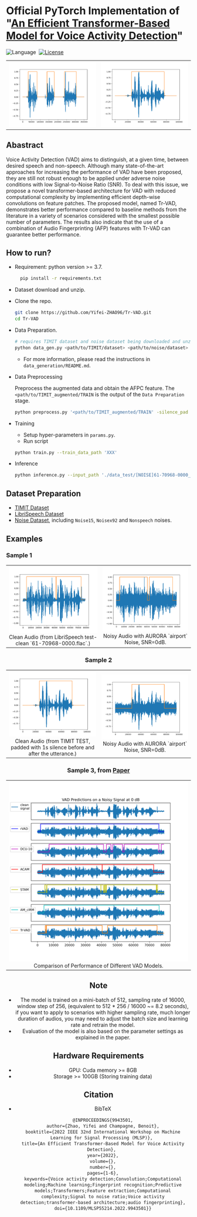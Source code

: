 # Official PyTorch Implementation of "[An Efficient Transformer-Based Model for Voice Activity Detection](https://ieeexplore.ieee.org/document/9943501)"

![Language](https://img.shields.io/badge/language-Python-orange.svg)&nbsp;
[![License](https://img.shields.io/badge/license-MIT-blue.svg)](./LICENSE.md)&nbsp;

<table>
  <tr>
    <td><img src="./data_test/clean_speech.png" alt="Image 1" width="100%">
    <td><img src="./data_test/SA1_add_sil.png" alt="Image 2" width="100%">
  </tr>
</table>


## Abastract
Voice Activity Detection (VAD) aims to distinguish, at a given time, between desired speech and non-speech. Although many state-of-the-art approaches for increasing the performance of VAD have been proposed, they are still not robust enough to be applied under adverse noise conditions with low Signal-to-Noise Ratio (SNR). To deal with this issue, we propose a novel transformer-based architecture for VAD with reduced computational complexity by implementing efficient depth-wise convolutions on feature patches. The proposed model, named Tr-VAD, demonstrates better performance compared to baseline methods from the literature in a variety of scenarios considered with the smallest possible number of parameters. The results also indicate that the use of a combination of Audio Fingerprinting (AFP) features with Tr-VAD can guarantee better performance.

## How to run?
- Requirement:
  python version >= 3.7.
  ```bash
    pip install -r requirements.txt
  ```
- Dataset download and unzip.
- Clone the repo.
  ```bash
  git clone https://github.com/Yifei-ZHAO96/Tr-VAD.git
  cd Tr-VAD
  ```
- Data Preparation.
  ```bash
  # requires TIMIT dataset and noise dataset being downloaded and unzipped first  
  python data_gen.py <path/to/TIMIT/dataset> <path/to/noise/dataset> -sr 16000 -silence_pad 1
  ```
  - For more information, please read the instructions in `data_generation/README.md`.

- Data Preprocessing

  Preprocess the augmented data and obtain the AFPC feature.
  The `<path/to/TIMIT_augmented/TRAIN` is the output of the `Data Preparation` stage.

  ```bash
  python preprocess.py '<path/to/TIMIT_augmented/TRAIN' -silence_pad 1"
  ```

- Training
  - Setup hyper-parameters in `params.py`.
  - Run script
  ```bash
  python train.py --train_data_path 'XXX'
  ```
- Inference
  ```bash
  python inference.py --input_path './data_test/[NOISE]61-70968-0000_SNR(00)_airport.WAV' --checkpoint_path './checkpoint/weights_10_acc_97.09.pth'
  ```

## Dataset Preparation
- [TIMIT Dataset](https://academictorrents.com/details/34e2b78745138186976cbc27939b1b34d18bd5b3)
- [LibriSpeech Dataset](https://www.openslr.org/12)
- [Noise Dataset](https://github.com/speechdnn/Noises/tree/master), including `Noise15`, `Noisex92` and `Nonspeech` noises.

## Examples
### Sample 1
<div style="text-align:center;">
  <table>
    <tr>
      <td><img src="./data_test/61-70968-0000.png" alt="Image 1" width="100%"><br>Clean Audio (from LibriSpeech test-clean `61-70968-0000.flac`.)</td>
      <td><img src="./data_test/[NOISE]61-70968-0000_SNR(00)_airport.png" alt="Image 2" width="100%"><br>Noisy Audio with AURORA `airport` Noise, SNR=0dB.</td>
    </tr>
  </table>
<div>

### Sample 2
<div style="text-align:center;">
  <table>
    <tr>
      <td><img src="./data_test/SA1_add_sil.png" alt="Image 1" width="100%"><br>Clean Audio (from TIMIT TEST, padded with 1s silence before and after the utterance.)</td>
      <td><img src="./data_test/[NOISE]SA1_add_sil_SNR(00)_airport.png" alt="Image 2" width="100%"><br>Noisy Audio with AURORA `airport` Noise, SNR=0dB.</td>
    </tr>
  </table>
<div>

### Sample 3, from [Paper](https://ieeexplore.ieee.org/document/9943501)
<div style="text-align:center;">
  <table>
    <tr>
      <td><img src="./images/paper.png" alt="Image 1" width="100%"><br>Comparison of Performance of Different VAD Models.</td>
    </tr>
  </table>
<div>

## Note
- The model is trained on a mini-batch of 512, sampling rate of 16000, window step of 256, (equivalent to 512 * 256 / 16000 ~= 8.2 seconds), if you want to apply to scenarios with higher sampling rate, much longer duration of audios, you may need to adjust the batch size and learning rate and retrain the model.
- Evaluation of the model is also based on the parameter settings as explained in the paper.

## Hardware Requirements
- GPU: Cuda memory >= 8GB
- Storage >= 100GB (Storing training data)

## Citation
- BibTeX
  ```
  @INPROCEEDINGS{9943501,
  author={Zhao, Yifei and Champagne, Benoit},
  booktitle={2022 IEEE 32nd International Workshop on Machine Learning for Signal Processing (MLSP)}, 
  title={An Efficient Transformer-Based Model for Voice Activity Detection}, 
  year={2022},
  volume={},
  number={},
  pages={1-6},
  keywords={Voice activity detection;Convolution;Computational modeling;Machine learning;Fingerprint recognition;Predictive models;Transformers;Feature extraction;Computational complexity;Signal to noise ratio;Voice activity detection;transformer-based architecture;audio fingerprinting},
  doi={10.1109/MLSP55214.2022.9943501}}
  ```
